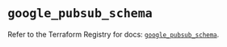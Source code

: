 # `google_pubsub_schema`

Refer to the Terraform Registry for docs: [`google_pubsub_schema`](https://registry.terraform.io/providers/hashicorp/google/4.85.0/docs/resources/pubsub_schema).
